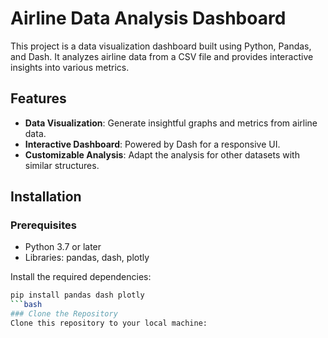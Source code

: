 # Airline Data Analysis Dashboard

This project is a data visualization dashboard built using Python, Pandas, and Dash. It analyzes airline data from a CSV file and provides interactive insights into various metrics.

## Features
- **Data Visualization**: Generate insightful graphs and metrics from airline data.
- **Interactive Dashboard**: Powered by Dash for a responsive UI.
- **Customizable Analysis**: Adapt the analysis for other datasets with similar structures.

## Installation

### Prerequisites
- Python 3.7 or later
- Libraries: pandas, dash, plotly

Install the required dependencies:
```bash
pip install pandas dash plotly
```bash
### Clone the Repository
Clone this repository to your local machine:
